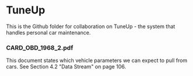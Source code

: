 # TuneUp

This is the Github folder for collaboration on TuneUp - the system that handles personal car maintenance.

### CARD_OBD_1968_2.pdf

This document states which vehicle parameters we can expect to pull from cars. See Section 4.2 "Data Stream" on page 106.
